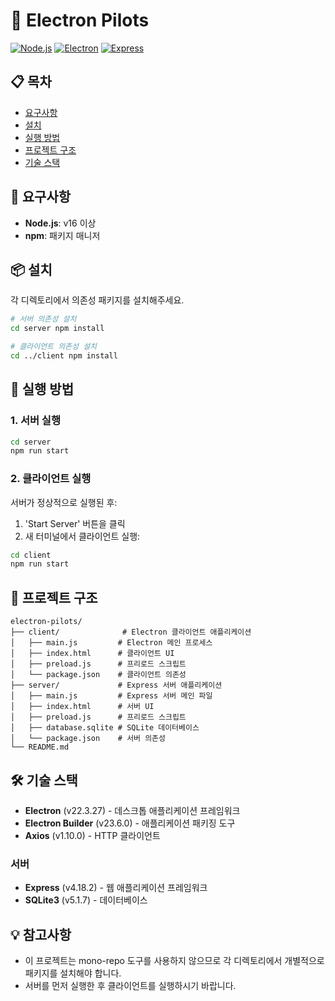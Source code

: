 # 🚀 Electron Pilots

[![Node.js](https://img.shields.io/badge/Node.js-16+-green.svg)](https://nodejs.org/)
[![Electron](https://img.shields.io/badge/Electron-22.3.27-blue.svg)](https://www.electronjs.org/)
[![Express](https://img.shields.io/badge/Express-4.18.2-orange.svg)](https://expressjs.com/)

## 📋 목차

- [요구사항](#요구사항)
- [설치](#설치)
- [실행 방법](#실행-방법)
- [프로젝트 구조](#프로젝트-구조)
- [기술 스택](#기술-스택)

## 🔧 요구사항

- **Node.js**: v16 이상
- **npm**: 패키지 매니저

## 📦 설치

각 디렉토리에서 의존성 패키지를 설치해주세요.

```bash
# 서버 의존성 설치
cd server npm install

# 클라이언트 의존성 설치
cd ../client npm install
```

## 🚀 실행 방법

### 1. 서버 실행
```bash
cd server
npm run start
```

### 2. 클라이언트 실행
서버가 정상적으로 실행된 후:
1. 'Start Server' 버튼을 클릭
2. 새 터미널에서 클라이언트 실행:
```bash
cd client
npm run start
```

## 📁 프로젝트 구조

```
electron-pilots/
├── client/              # Electron 클라이언트 애플리케이션
│   ├── main.js         # Electron 메인 프로세스
│   ├── index.html      # 클라이언트 UI
│   ├── preload.js      # 프리로드 스크립트
│   └── package.json    # 클라이언트 의존성
├── server/             # Express 서버 애플리케이션
│   ├── main.js         # Express 서버 메인 파일
│   ├── index.html      # 서버 UI
│   ├── preload.js      # 프리로드 스크립트
│   ├── database.sqlite # SQLite 데이터베이스
│   └── package.json    # 서버 의존성
└── README.md
```

## 🛠 기술 스택

- **Electron** (v22.3.27) - 데스크톱 애플리케이션 프레임워크
- **Electron Builder** (v23.6.0) - 애플리케이션 패키징 도구
- **Axios** (v1.10.0) - HTTP 클라이언트

### 서버
- **Express** (v4.18.2) - 웹 애플리케이션 프레임워크
- **SQLite3** (v5.1.7) - 데이터베이스

## 💡 참고사항
- 이 프로젝트는 mono-repo 도구를 사용하지 않으므로 각 디렉토리에서 개별적으로 패키지를 설치해야 합니다.
- 서버를 먼저 실행한 후 클라이언트를 실행하시기 바랍니다.
